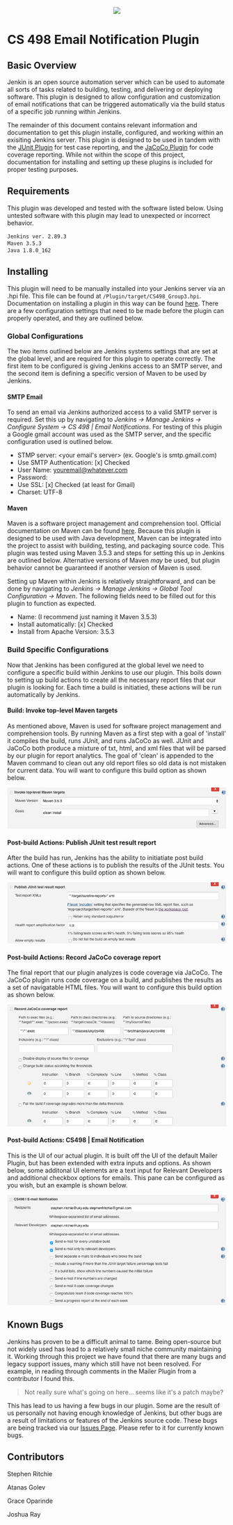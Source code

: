 <p align="center"><img width=12.5% src="https://wiki.jenkins.io/download/attachments/2916393/logo.png?version=1&modificationDate=1302753947000&api=v2"></p>

# CS 498 Email Notification Plugin

## Basic Overview
Jenkin is an open source automation server which can be used to automate all sorts of tasks related to building, testing, and delivering or deploying software.  This plugin is designed to allow configuration and customization of email notifications that can be triggered automatically via the build status of a specific job running within Jenkins.

The remainder of this document contains relevant information and documentation to get this plugin installe, configured, and working within an exisiting Jenkins server.  This plugin is designed to be used in tandem with the [JUnit Plugin](https://wiki.jenkins.io/display/JENKINS/JUnit+Plugin) for test case reporting, and the [JaCoCo Plugin](https://wiki.jenkins.io/display/JENKINS/JaCoCo+Plugin) for code coverage reporting.  While not within the scope of this project, documentation for installing and setting up these plugins is included for proper testing purposes.

## Requirements
This plugin was developed and tested with the software listed below.  Using untested software with this plugin may lead to unexpected or incorrect behavior.
```
Jenkins ver. 2.89.3
Maven 3.5.3
Java 1.8.0_162
```

## Installing
This plugin will need to be manually installed into your Jenkins server via an .hpi file.  This file can be found at ```/Plugin/target/CS498_Group3.hpi```.  Documentation on installing a plugin in this way can be found [here](https://github.com/stephen-ritchie/CS498_FinalProject/wiki/Packaging-up-a-plugin).  There are a few configuration settings that need to be made before the plugin can properly operated, and they are outlined below.
### Global Configurations
The two items outlined below are Jenkins systems settings that are set at the global level, and are required for this plugin to operate correctly.  The first item to be configured is giving Jenkins access to an SMTP server, and the second item is defining a specific version of Maven to be used by Jenkins.
#### SMTP Email
To send an email via Jenkins authorized access to a valid SMTP server is required.  Set this up by navigating to *Jenkins -> Manage Jenkins -> Configure System -> CS 498 | Email Notifications*.  For testing of this plugin a Google gmail account was used as the SMTP server, and the specific configuration used is outlined below.
* STMP server: <your email's server> (ex. Google's is smtp.gmail.com)
* Use SMTP Authentication: [x] Checked
* User Name: <youremail@whatever.com>
* Password: <your email password>
* Use SSL: [x] Checked (at least for Gmail)
* Charset: UTF-8

#### Maven
Maven is a software project management and comprehension tool.  Official documentation on Maven can be found [here](https://maven.apache.org).  Because this plugin is designed to be used with Java development, Maven can be integrated into the project to assist with building, testing, and packaging source code.  This plugin was tested using Maven 3.5.3 and steps for setting this up in Jenkins are outlined below.  Alternative versions of Maven *may* be used, but plugin behavior cannot be guaranteed if another version of Maven is used.

Setting up Maven within Jenkins is relatively straightforward, and can be done by navigating to *Jenkins -> Manage Jenkins -> Global Tool Configuration -> Maven*.  The following fields need to be filled out for this plugin to function as expected.
* Name: <anything> (I recommend just naming it Maven 3.5.3)
* Install automatically: [x] Checked
* Install from Apache Version: 3.5.3
  
### Build Specific Configurations
Now that Jenkins has been configured at the global level we need to configure a specific build within Jenkins to use our plugin.  This boils down to setting up build actions to create all the necessary report files that our plugin is looking for.  Each time a build is initiatied, these actions will be run automatically by Jenkins.
#### Build: Invoke top-level Maven targets
As mentioned above, Maven is used for software project management and comprehension tools.  By running Maven as a first step with a goal of 'install' it compiles the build, runs JUnit, and runs JaCoCo as well.  JUnit and JaCoCo both produce a mixture of txt, html, and xml files that will be parsed by our plugin for report analytics.  The goal of 'clean' is appended to the Maven command to clean out any old report files so old data is not mistaken for current data. You will want to configure this build option as shown below.

<p align="center"><img src="https://github.com/stephen-ritchie/CS498_FinalProject/blob/Stephen/img/maven.png"></p>

#### Post-build Actions: Publish JUnit test result report
After the build has run, Jenkins has the ability to initiatiate post build actions.  One of these actions is to publish the results of the JUnit tests. You will want to configure this build option as shown below.

<p align="center"><img src="https://github.com/stephen-ritchie/CS498_FinalProject/blob/Stephen/img/junit.png"></p>

#### Post-build Actions: Record JaCoCo coverage report
The final report that our plugin analyzes is code coverage via JaCoCo.  The JaCoCo plugin runs code coverage on a build, and publishes the results as a set of navigatable HTML files.  You will want to configure this build option as shown below.

<p align="center"><img src="https://github.com/stephen-ritchie/CS498_FinalProject/blob/Stephen/img/jacoco.png"></p>

#### Post-build Actions: CS498 | Email Notification
This is the UI of our actual plugin.  It is built off the UI of the default Mailer Plugin, but has been extended with extra inputs and options.  As shown below, some additonal UI elements are a text input for Relevant Developers and additional checkbox options for emails.  This pane can be configured as you wish, but an example is shown below.

<p align="center"><img src="https://github.com/stephen-ritchie/CS498_FinalProject/blob/Stephen/img/email.png"></p>

## Known Bugs
Jenkins has proven to be a difficult animal to tame.  Being open-source but not widely used has lead to a relatively small niche community maintaining it.  Working through this project we have found that there are many bugs and legacy support issues, many which still have not been resolved.  For example, in reading through comments in the Mailer Plugin from a contributor I found this.
> Not really sure what's going on here... seems like it's a patch maybe?

This has lead to us having a few bugs in our plugin.  Some are the result of us personally not having enough knowledge of Jenkins, but other bugs are a result of limitations or features of the Jenkins source code.  These bugs are being tracked via our [Issues Page](https://github.com/stephen-ritchie/CS498_FinalProject/issues).  Please refer to it for currently known bugs.

## Contributors
Stephen Ritchie

Atanas Golev

Grace Oparinde

Joshua Ray

